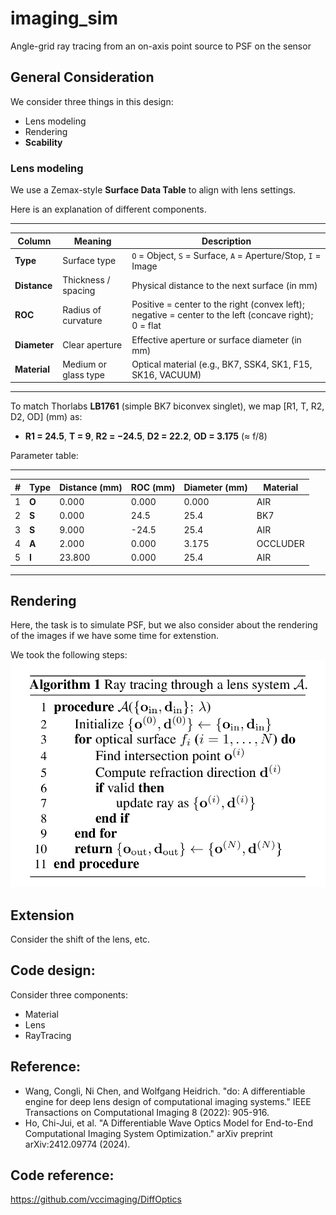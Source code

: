 # imaging_sim
Angle-grid ray tracing from an on-axis point source to PSF on the sensor
## General Consideration
We consider three things in this design: 
- Lens modeling
- Rendering
- **Scability**
### Lens modeling
We use a Zemax-style **Surface Data Table** to align with lens settings.

Here is an explanation of different components.

---
| Column       | Meaning              | Description                                                                                           |
| ------------ | -------------------- | ----------------------------------------------------------------------------------------------------- |
| **Type**     | Surface type         | `O` = Object, `S` = Surface, `A` = Aperture/Stop, `I` = Image                                         |
| **Distance** | Thickness / spacing  | Physical distance to the next surface (in mm)                                                         |
| **ROC**      | Radius of curvature  | Positive = center to the right (convex left); negative = center to the left (concave right); 0 = flat |
| **Diameter** | Clear aperture       | Effective aperture or surface diameter (in mm)                                                        |
| **Material** | Medium or glass type | Optical material (e.g., BK7, SSK4, SK1, F15, SK16, VACUUM)                                                 |
---

To match Thorlabs **LB1761** (simple BK7 biconvex singlet), we map \[R1, T, R2, D2, OD\] (mm) as:

- **R1 = 24.5**, **T = 9**, **R2 = −24.5**, **D2 = 22.2**, **OD = 3.175** (≈ f/8)

Parameter table:


---
| # | Type  | Distance (mm) | ROC (mm) | Diameter (mm) | Material |
| - | ----- | ------------- | -------- | ------------- | -------- |
| 1 | **O** | 0.000         | 0.000    | 0.000         | AIR      |
| 2 | **S** | 0.000         | 24.5     | 25.4          | BK7    |
| 3 | **S** | 9.000         | -24.5    | 25.4          | AIR      |
| 4 | **A** | 2.000         | 0.000    | 3.175         | OCCLUDER |
| 5 | **I** | 23.800        | 0.000    | 25.4          | AIR      |
---

## Rendering
Here, the task is to simulate PSF, but we also consider about the rendering of the images if we have some time for extenstion.

We took the following steps:
![](./doc/imgs/ray_tracing.png)


## Extension
Consider the shift of the lens, etc.

## Code design:
Consider three components:
- Material
- Lens
- RayTracing
## Reference:
- Wang, Congli, Ni Chen, and Wolfgang Heidrich. "do: A differentiable engine for deep lens design of computational imaging systems." IEEE Transactions on Computational Imaging 8 (2022): 905-916.
- Ho, Chi-Jui, et al. "A Differentiable Wave Optics Model for End-to-End Computational Imaging System Optimization." arXiv preprint arXiv:2412.09774 (2024).
## Code reference:
https://github.com/vccimaging/DiffOptics



